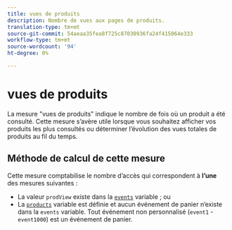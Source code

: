 ```yaml
---
title: vues de produits
description: Nombre de vues aux pages de produits.
translation-type: tm+mt
source-git-commit: 54aeaa35fea8f725c87030936fa24f415064e333
workflow-type: tm+mt
source-wordcount: '94'
ht-degree: 0%

---
```



# vues de produits

La mesure &quot;vues de produits&quot; indique le nombre de fois où un produit a été consulté. Cette mesure s’avère utile lorsque vous souhaitez afficher vos produits les plus consultés ou déterminer l’évolution des vues totales de produits au fil du temps.

## Méthode de calcul de cette mesure

Cette mesure comptabilise le nombre d’accès qui correspondent à **l’une** des mesures suivantes :

* La valeur `prodView` existe dans la [`events`](/help/implement/vars/page-vars/events/events-overview.md) variable ; ou
* La [`products`](/help/implement/vars/page-vars/products.md) variable est définie et aucun événement de panier n’existe dans la `events` variable. Tout événement non personnalisé (`event1` - `event1000`) est un événement de panier.
